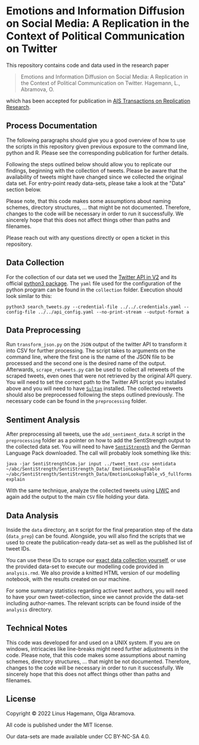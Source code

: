 # Emotions and Information Diffusion on Social Media: A Replication in the Context of Political Communication on Twitter

This repository contains code and data used in the research paper

> Emotions and Information Diffusion on Social Media: A Replication in the Context of Political Communication on Twitter. Hagemann, L., Abramova, O.

which has been accepted for publication in [AIS Transactions on Replication Research](https://aisel.aisnet.org/trr/).

## Process Documentation

The following paragraphs should give you a good overview of how to use the scripts in this repository given previous exposure to the command line, python and R. Please see the corresponding publication for further details.

Following the steps outlined below should allow you to replicate our findings, beginning with the collection of tweets. Please be aware that the availability of tweets might have changed since we collected the original data set. For entry-point ready data-sets, please take a look at the "Data" section below.

Please note, that this code makes some assumptions about naming schemes, directory structures, ... that might be not documented. Therefore, changes to the code will be necessary in order to run it successfully. We sincerely hope that this does not affect things other than paths and filenames.

Please reach out with any questions directly or open a ticket in this repository.

## Data Collection

For the collection of our data set we used the [Twitter API in V2](https://developer.twitter.com/en/docs/twitter-api) and its official [python3 package](https://github.com/twitterdev/search-tweets-python). The `yaml` file used for the configuration of the python program can be found in the `collection` folder. Execution should look similar to this:

```
python3 search_tweets.py --credential-file ../../.credentials.yaml --config-file ../../api_config.yaml --no-print-stream --output-format a
```

## Data Preprocessing

Run `transform_json.py` on the `JSON` output of the twitter API to transform it into CSV for further processing. The script takes to arguments on the command line, where the first one is the name of the JSON file to be processed and the second one is the desired name of the output.
Afterwards, `scrape_retweets.py` can be used to collect all retweets of the scraped tweets, even ones that were not retrieved by the original API query. You will need to set the correct path to the Twitter API script you installed above and you will need to have [`Sultan`](https://pypi.org/project/sultan/) installed. The collected retweets should also be preprocessed following the steps outlined previously.
The necessary code can be found in the `preprocessing` folder.

## Sentiment Analysis

After preprocessing all tweets, use the `add_sentiment_data.R` script in the `preprocessing` folder as a pointer on how to add the SentiStrength output to the collected data set. You will need to have [`SentiStrength`](http://sentistrength.wlv.ac.uk/) and the German Language Pack downloaded. The call will probably look something like this:

```
java -jar SentiStrengthCom.jar input ../tweet_text.csv sentidata ~/abc/SentiStrength/SentiStrength_Data/ EmotionLookupTable ~/abc/SentiStrength/SentiStrength_Data/EmotionLookupTable_v5_fullforms.txt explain
```

With the same technique, analyze the collected tweets using [LIWC](https://www.liwc.app/) and again add the output to the main `CSV` file holding your data.

## Data Analysis

Inside the `data` directory, an `R` script for the final preparation step of the data (`data_prep`) can be found. Alongside, you will also find the scripts that we used to create the publication-ready data-set as well as the published list of tweet IDs.

You can use these IDs to scrape our [exact data collection yourself](https://github.com/DocNow/hydrator), or use the provided data-set to execute our modelling code provided in `analysis.rmd`. We also provide a knitted HTML version of our modelling notebook, with the results created on our machine.

For some summary statistics regarding active tweet authors, you will need to have your own tweet-collection, since we cannot provide the data-set including author-names. The relevant scripts can be found inside of the `analysis` directory.

## Technical Notes

This code was developed for and used on a UNIX system. If you are on windows, intricacies like line-breaks might need further adjustments in the code.
Please note, that this code makes some assumptions about naming schemes, directory structures, ... that might be not documented. Therefore, changes to the code will be necessary in order to run it successfully. We sincerely hope that this does not affect things other than paths and filenames.

## License

Copyright © 2022 Linus Hagemann, Olga Abramova.

All code is published under the MIT license.

Our data-sets are made available under CC BY-NC-SA 4.0.
